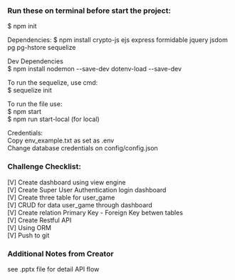 <h3 style="font-weight:bold;"> Run these on terminal before start the project: </h3>
$ npm init <br>

Dependencies:
$ npm install crypto-js ejs express formidable jquery jsdom pg pg-hstore sequelize <br> 

Dev Dependencies <br>
$ npm install nodemon --save-dev dotenv-load --save-dev <br>

To run the sequelize, use cmd: <br>
$ sequelize init <br>

To run the file use: <br>
$ npm start <br>
$ npm run start-local (for local) <br>

Credentials: <br>
Copy env_example.txt as set as .env <br>
Change database credentials on config/config.json
<br>


<h3 style="font-weight:bold;"> Challenge Checklist: </h3>
[V] Create dashboard using view engine <br>
[V] Create Super User Authentication login dashboard <br>
[V] Create three table for user_game <br>
[V] CRUD for data user_game through dashboard <br>
[V] Create relation Primary Key - Foreign Key betwen tables <br>
[V] Create Restful API <br>
[V] Using ORM <br>
[V] Push to git <br>


<h3 style="font-weight:bold;"> Additional Notes from Creator </h3>
see .pptx file for detail API flow